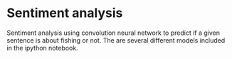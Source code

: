 # Sentiment analysis

Sentiment analysis using convolution neural network to predict if a given sentence is about fishing or not. The are several different models included in the ipython notebook.